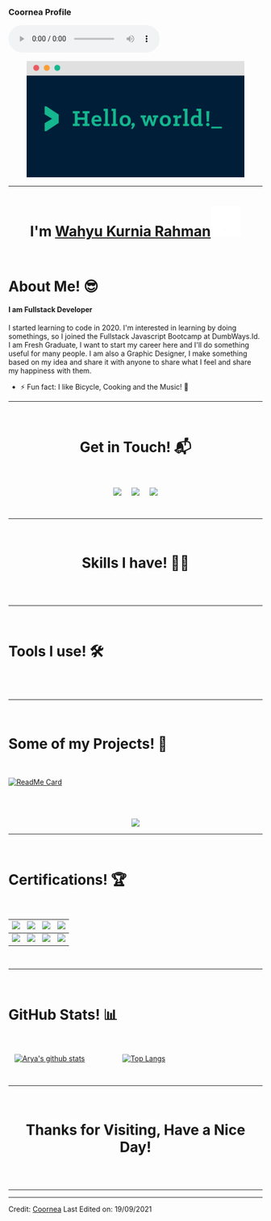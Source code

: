 ### Coornea Profile 
 
<audio autoplay loop controls id="playAudio">
  <source src="./gitHubAssets/backsound.mp3" type="audio/mpeg">
</audio>

<p align="center">
  <img src="./gitHubAssets/hello-world.png" height="230"/>
</p>
<hr>
<h1 align="center">I'm <a href="https://github.com/Coornea">Wahyu Kurnia Rahman<a><img src="https://github.com/Kathryn-Jie/Kathryn-Jie/blob/main/wave.gif" width="60px"/></h1>
<Br>
<h1>About Me! 😎</h1>

#### I am Fullstack Developer

I started learning to code in 2020. I'm interested in learning by doing somethings, so I joined the Fullstack Javascript Bootcamp at DumbWays.Id. I am Fresh Graduate, I want to start my career here and I'll do something useful for many people.
I am also a Graphic Designer, I make something based on my idea and share it with anyone to share what I feel and share my happiness with them.

- ⚡  Fun fact: I like Bicycle, Cooking and the Music! 🎹
  
<hr>
<Br>
<h1 align="center">Get in Touch! 📬</h1>
<Br>
<p align="center">
<a href="https://www.linkedin.com/in/why-kr" target="blank"><img align="center" src="https://img.shields.io/badge/Wahyu Kurnia Rahman-0077B5?style=for-the-badge&logo=linkedin&logoColor=white" /></a> &nbsp;&nbsp;&nbsp;  <a href="mailto:coornea@gmail.com" target="blank"><img align="center" src="https://img.shields.io/badge/coornea@gmail.com-D14836?style=for-the-badge&logo=gmail&logoColor=white" /></a>    &nbsp;&nbsp;&nbsp;       <a href="https://www.github.com/Coornea" target="blank"><img align="center" src="https://img.shields.io/badge/Coornea -100000?style=for-the-badge&logo=github&logoColor=white" /></a>
</p>
  
<Br>
<hr>
<Br>
<h1 align="center">Skills I have! 🤸‍♂</h1>
<Br>
  
  
  
<Br>
<hr>
<Br>
<h1>Tools I use! 🛠️</h1>
<Br>
 


<Br>
<hr>
<Br>
<h1>Some of my Projects! 🎨</h1>
<Br>
  
[![ReadMe Card](https://github-readme-stats.vercel.app/api/pin/?username=Aryagm&repo=California_Housing_Prices)](https://github.com/Coornea/Coornea)

<Br>
<Br>
  
<p align="center">
  <a href="https://www.linkedin.com/in/why-kr" target="blank"><img align="center" src="https://img.shields.io/badge/Check My Portofolio >-0077B5?style=for-the-badge&logo=react&logoColor=white" /></a>
</p>

<hr>
<Br>
<h1>Certifications! 🏆</h1>
<Br>
  
|[![](https://img.shields.io/badge/Introduction%20to%20Python-red?style=for-the-badge)](https://raw.githubusercontent.com/Aryagm/Aryagm/main/Certificates/Introduction%20to%20Python-1.jpg)|[![](https://img.shields.io/badge/Intermediate%20Python-blue?style=for-the-badge)](https://raw.githubusercontent.com/Aryagm/Aryagm/main/Certificates/Intermediate%20Python-1.jpg)|[![](https://img.shields.io/badge/Machine%20Learning%20for%20Everyone-green?style=for-the-badge)](https://raw.githubusercontent.com/Aryagm/Aryagm/main/Certificates/Machine%20Learning%20for%20Everyone-1.jpg)|[![](https://img.shields.io/badge/Data%20Science%20Toolbox%20-I-orange?style=for-the-badge)](https://github.com/Aryagm/Aryagm/blob/main/Certificates/Data%20Science%20Toolbox%20-%20I-1.jpg)|
|---|---|---|---|
|[![](https://img.shields.io/badge/Data%20Science%20Toolbox%20-II-orange?style=for-the-badge)](https://github.com/Aryagm/Aryagm/blob/main/Certificates/Data%20Science%20Toolbox%20-%20II-1.jpg)|[![](https://img.shields.io/badge/Statistical%20Thinking%20in%20Python-purple?style=for-the-badge)](https://raw.githubusercontent.com/Aryagm/Aryagm/main/Certificates/Statistical%20Thinking%20in%20Python-1.jpg)|[![](https://img.shields.io/badge/Supervized%20Learning%20with%20Sklearn-red?style=for-the-badge)](https://raw.githubusercontent.com/Aryagm/Aryagm/main/Certificates/Supervized%20Learning%20with%20Scikit-Learn-1.jpg)|[![](https://img.shields.io/badge/More%20on%20the%20Way!-yellow?style=for-the-badge)](https://github.com/Aryagm)|
  
 

<Br>
<hr>
<Br>
<h1>GitHub Stats! 📊</h1>
<Br>
  
&nbsp;&nbsp;&nbsp;[![Arya's github stats](https://github-readme-stats.vercel.app/api?username=Aryagm&show_icons=true&theme=light)](https://github.com/Aryagm/github-readme-stats)
&nbsp;&nbsp;&nbsp;&nbsp;&nbsp;&nbsp;&nbsp;&nbsp;&nbsp;&nbsp;&nbsp;&nbsp;&nbsp;&nbsp;&nbsp;&nbsp;&nbsp;
[![Top Langs](https://github-readme-stats.vercel.app/api/top-langs/?username=Aryagm&layout=compact&theme=light)](https://github.com/Aryagm/github-readme-stats)

 
<Br>
<hr>
<Br>
<h1 align="center">Thanks for Visiting, Have a Nice Day!</h1>
<Br>
  
  
  
  
<Br>
<hr>

------
  
Credit: [Coornea](https://github.com/Coornea)
Last Edited on: 19/09/2021



